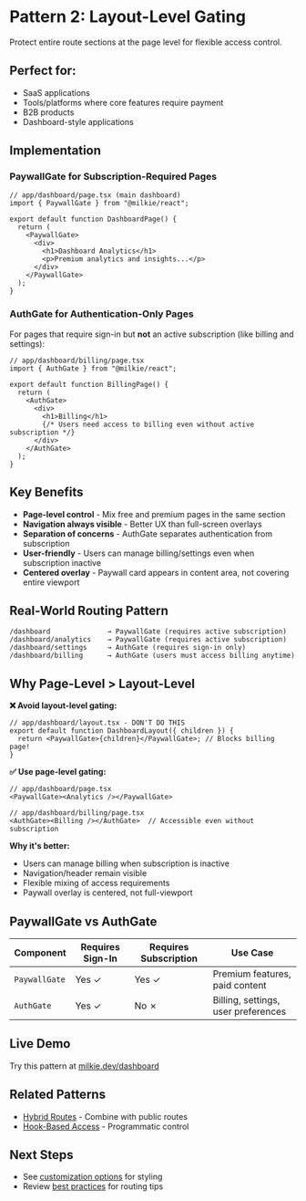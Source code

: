 # Pattern 2: Layout-Level Gating

Protect entire route sections at the page level for flexible access control.

## Perfect for:

- SaaS applications
- Tools/platforms where core features require payment
- B2B products
- Dashboard-style applications

## Implementation

### PaywallGate for Subscription-Required Pages

```tsx
// app/dashboard/page.tsx (main dashboard)
import { PaywallGate } from "@milkie/react";

export default function DashboardPage() {
  return (
    <PaywallGate>
      <div>
        <h1>Dashboard Analytics</h1>
        <p>Premium analytics and insights...</p>
      </div>
    </PaywallGate>
  );
}
```

### AuthGate for Authentication-Only Pages

For pages that require sign-in but **not** an active subscription (like billing and settings):

```tsx
// app/dashboard/billing/page.tsx
import { AuthGate } from "@milkie/react";

export default function BillingPage() {
  return (
    <AuthGate>
      <div>
        <h1>Billing</h1>
        {/* Users need access to billing even without active subscription */}
      </div>
    </AuthGate>
  );
}
```

## Key Benefits

- **Page-level control** - Mix free and premium pages in the same section
- **Navigation always visible** - Better UX than full-screen overlays
- **Separation of concerns** - AuthGate separates authentication from subscription
- **User-friendly** - Users can manage billing/settings even when subscription inactive
- **Centered overlay** - Paywall card appears in content area, not covering entire viewport

## Real-World Routing Pattern

```tsx
/dashboard              → PaywallGate (requires active subscription)
/dashboard/analytics    → PaywallGate (requires active subscription)
/dashboard/settings     → AuthGate (requires sign-in only)
/dashboard/billing      → AuthGate (users must access billing anytime)
```

## Why Page-Level > Layout-Level

**❌ Avoid layout-level gating:**

```tsx
// app/dashboard/layout.tsx - DON'T DO THIS
export default function DashboardLayout({ children }) {
  return <PaywallGate>{children}</PaywallGate>; // Blocks billing page!
}
```

**✅ Use page-level gating:**

```tsx
// app/dashboard/page.tsx
<PaywallGate><Analytics /></PaywallGate>

// app/dashboard/billing/page.tsx
<AuthGate><Billing /></AuthGate>  // Accessible even without subscription
```

**Why it's better:**

- Users can manage billing when subscription is inactive
- Navigation/header remain visible
- Flexible mixing of access requirements
- Paywall overlay is centered, not full-viewport

## PaywallGate vs AuthGate

| Component     | Requires Sign-In | Requires Subscription | Use Case                            |
| ------------- | ---------------- | --------------------- | ----------------------------------- |
| `PaywallGate` | Yes ✓            | Yes ✓                 | Premium features, paid content      |
| `AuthGate`    | Yes ✓            | No ✗                  | Billing, settings, user preferences |

## Live Demo

Try this pattern at [milkie.dev/dashboard](https://milkie.dev/dashboard)

## Related Patterns

- [Hybrid Routes](hybrid-routes.md) - Combine with public routes
- [Hook-Based Access](hook-based-access.md) - Programmatic control

## Next Steps

- See [customization options](../reference/customization.md) for styling
- Review [best practices](../reference/best-practices.md) for routing tips
